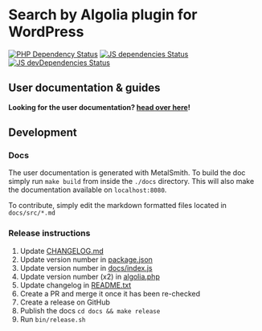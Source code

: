 # Search by Algolia plugin for WordPress

[![PHP Dependency Status](https://www.versioneye.com/php/algolia:algoliasearch-wordpress/dev-master/badge?style=flat-square)](https://www.versioneye.com/php/algolia:algoliasearch-wordpress/dev-master) [![JS dependencies Status](https://david-dm.org/algolia/algoliasearch-wordpress/status.svg)](https://david-dm.org/algolia/algoliasearch-wordpress) [![JS devDependencies Status](https://david-dm.org/algolia/algoliasearch-wordpress/dev-status.svg)](https://david-dm.org/algolia/algoliasearch-wordpress?type=dev)

## User documentation & guides

**Looking for the user documentation? [head over here](https://community.algolia.com/wordpress)!**

## Development

### Docs

The user documentation is generated with MetalSmith. To build the doc simply run `make build` from inside the `./docs` directory.
This will also make the documentation available on `localhost:8080`.

To contribute, simply edit the markdown formatted files located in `docs/src/*.md`

### Release instructions

1. Update [CHANGELOG.md](https://github.com/algolia/algoliasearch-wordpress/blob/master/CHANGELOG.md)
2. Update version number in [package.json](https://github.com/algolia/algoliasearch-wordpress/blob/master/package.json)
3. Update version number in [docs/index.js](https://github.com/algolia/algoliasearch-wordpress/blob/master/docs/index.js#L25)
4. Update version number (x2) in [algolia.php](https://github.com/algolia/algoliasearch-wordpress/blob/master/algolia.php)
5. Update changelog in [README.txt](https://github.com/algolia/algoliasearch-wordpress/blob/master/README.txt)
6. Create a PR and merge it once it has been re-checked
7. Create a release on GitHub
8. Publish the docs `cd docs && make release`
9. Run `bin/release.sh`
